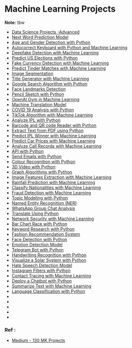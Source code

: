 # Machine Learning Projects

**Note:** tbw


* [Data Science Projects -Advanced]()
* [Next Word Prediction Model](https://thecleverprogrammer.com/2020/07/20/next-word-prediction-model/)
* [Age and Gender Detection with Python](https://thecleverprogrammer.com/2020/10/29/age-and-gender-detection-with-python/)
* [Autocorrect Keyboard with Python and Machine Learning](https://thecleverprogrammer.com/2020/10/04/autocorrect-with-python/)
* [Deepfake Detection with Machine Learning](https://thecleverprogrammer.com/2020/10/03/deepfake-detection-with-python/)
* [Predict US Elections with Python](https://thecleverprogrammer.com/2020/10/01/predict-us-elections-with-python/)
* [Fake Currency Detection with Machine Learning](https://thecleverprogrammer.com/2020/09/29/fake-currency-detection-with-machine-learning/)
* [Predict Tinder Matches with Machine Learning](https://thecleverprogrammer.com/2020/09/28/predict-tinder-matches-with-machine-learning/)
* [Image Segmentation](https://thecleverprogrammer.com/2020/07/22/image-segmentation/)
* [Title Generator with Machine Learning](https://thecleverprogrammer.com/2020/10/05/title-generator-with-machine-learning/)
* [Google Search Algorithm with Python](https://thecleverprogrammer.com/2020/09/29/google-search-algorithm-with-python/)
* [Face Landmarks Detection](https://thecleverprogrammer.com/2020/07/22/face-landmarks-detection/)
* [Pencil Sketch with Python](https://thecleverprogrammer.com/2020/09/30/pencil-sketch-with-python/)
* [OpenAI Gym in Machine Learning](https://thecleverprogrammer.com/2020/07/26/openai-gym-in-machine-learning/)
* [Machine Translation Model](https://thecleverprogrammer.com/2020/07/28/machine-translation-model/)
* [COVID 19 Analysis with Python](https://thecleverprogrammer.com/2020/10/05/covid-19-analysis-with-python/)
* [TikTok Algorithm with Machine Learning](https://thecleverprogrammer.com/2020/09/26/tiktok-algorithm-with-machine-learning/)
* [Analyze IPL with Python](https://thecleverprogrammer.com/2020/09/23/analyze-ipl-with-python/)
* [Barcode and QR code Reader with Python](https://thecleverprogrammer.com/2020/10/23/barcode-and-qr-code-reader-with-python/)
* [Extract Text from PDF using Python](https://thecleverprogrammer.com/2020/10/06/extract-text-from-pdf-using-python/)
* [Predict IPL Winner with Machine Learning](https://thecleverprogrammer.com/2020/09/22/predict-ipl-winner-with-machine-learning/)
* [Predict Car Prices with Machine Learning](https://thecleverprogrammer.com/2020/09/21/predict-car-prices-with-machine-learning/)
* [Analyze Call Records with Machine Learning](https://thecleverprogrammer.com/2020/09/19/analyze-call-records-with-machine-learning/)
* [API with Python](https://thecleverprogrammer.com/2020/09/16/api-with-python/)
* [Send Emails with Python](https://thecleverprogrammer.com/2020/09/15/send-emails-with-python/)
* [Colour Recognition with Python](https://thecleverprogrammer.com/2020/09/14/colour-recognition-with-python/)
* [3D Video with Python](https://thecleverprogrammer.com/2020/09/14/3d-video-with-python/)
* [Graph Algorithms with Python](https://thecleverprogrammer.com/2020/10/09/graph-algorithms-with-python/)
* [Image Features Extraction with Machine Learning](https://thecleverprogrammer.com/2020/09/13/image-features-extraction-with-machine-learning/)
* [Rainfall Prediction with Machine Learning](https://thecleverprogrammer.com/2020/09/11/rainfall-prediction-with-machine-learning/)
* [Classify Nationalities with Machine Learning](https://thecleverprogrammer.com/2020/09/27/classify-nationalities-with-machine-learning/)
* [Fraud Detection with Machine Learning](https://thecleverprogrammer.com/2020/08/04/fraud-detection-with-machine-learning/)
* [Topic Modeling with Python](https://thecleverprogrammer.com/2020/10/24/topic-modeling-with-python/)
* [Named Entity Recognition (NER)](https://thecleverprogrammer.com/2020/08/04/named-entity-recognition-ner/)
* [WhatsApp Group Chat Analysis](https://thecleverprogrammer.com/2020/08/06/whatsapp-group-chat-analysis/)
* [Translate Using Python](https://thecleverprogrammer.com/2020/08/10/translate-using-python/)
* [Network Security with Machine Learning](https://thecleverprogrammer.com/2020/08/12/network-security-with-machine-learning/)
* [Bar Chart Race with Python](https://thecleverprogrammer.com/2020/08/14/bar-chart-race-with-python/)
* [Keyword Research with Python](https://thecleverprogrammer.com/2020/08/14/keyword-research-with-python/)
* [Fashion Recommendation System](https://thecleverprogrammer.com/2020/08/16/fashion-recommendation-system/)
* [Face Detection with Python](https://thecleverprogrammer.com/2020/10/09/face-detection-with-python/)
* [Emotion Detection Model](https://thecleverprogrammer.com/2020/08/16/emotion-detection-model/)
* [Telegram Bot with Python](https://thecleverprogrammer.com/2020/08/18/telegram-bot-with-python/)
* [Handwriting Recognition with Python](https://thecleverprogrammer.com/2020/10/10/handwriting-recognition-with-python/)
* [Visualize a Solar System with Python](https://thecleverprogrammer.com/2020/10/07/visualize-a-solar-system-with-python/)
* [Hate Speech Detection Model](https://thecleverprogrammer.com/2020/08/19/hate-speech-detection-model/)
* [Instagram Filters with Python](https://thecleverprogrammer.com/2020/09/24/instagram-filters-with-python/)
* [Contact Tracing with Machine Learning](https://thecleverprogrammer.com/2020/08/20/contact-tracing-with-machine-learning/)
* [Deploy a Chatbot with Python](https://thecleverprogrammer.com/2020/08/21/deploy-a-chatbot-with-python/)
* [Summarize Text with Machine Learning](https://thecleverprogrammer.com/2020/08/24/summarize-text-with-machine-learning/)
* [Language Classification with Python](https://thecleverprogrammer.com/2020/10/08/language-classification-with-python/)
* []()
* []()
* []()
* []()
* []()

### Ref :

  * [Medium - 130 MK Projects](https://medium.com/the-innovation/130-machine-learning-projects-solved-and-explained-605d188fb392)
